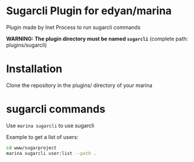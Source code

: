# Sugarcli Plugin for edyan/marina
Plugin made by Inet Process to run sugarcli commands

__WARNING: The plugin directory must be named `sugarcli`__ (complete path: plugins/sugarcli)

# Installation
Clone the repository in the plugins/ directory of your marina


# sugarcli commands
Use `marina sugarcli` to use sugarcli

Example to get a list of users:
```bash
cd www/sugarproject
marina sugarcli user:list --path .
```
